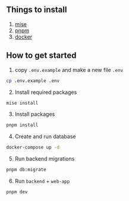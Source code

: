 ## Things to install
1. [mise](https://mise.jdx.dev/)
2. [pnpm](https://pnpm.io/)
3. [docker]( https://docs.docker.com/get-started/get-docker/ )


## How to get started
1. copy `.env.example` and make a new file `.env`
```bash
cp .env.example .env
```

2. Install required packages
```bash
mise install
```

3. Install packages
```bash
pnpm install
```

4. Create and run database
```bash
docker-compose up -d
```

5. Run backend migrations
```bash
pnpm db:migrate
```

6. Run `backend` + `web-app`
```bash
pnpm dev
```
